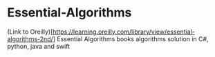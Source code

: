 # Essential-Algorithms
(Link to Oreilly)[https://learning.oreilly.com/library/view/essential-algorithms-2nd/]
Essential Algorithms books algorithms solution in C#, python, java and swift 
